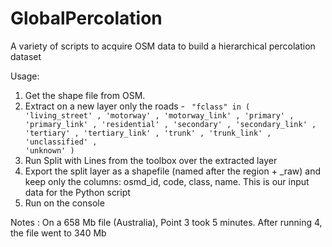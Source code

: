 # GlobalPercolation
A variety of scripts to acquire OSM data to build a hierarchical percolation dataset

Usage:

1. Get the shape file from OSM.
2. Extract on a new layer only the roads -
   <code>
   "fclass" in ( 'living_street' , 'motorway' , 'motorway_link' , 'primary' , 'primary_link' , 'residential' , 'secondary' , 'secondary_link' , 'tertiary' , 'tertiary_link' , 'trunk' , 'trunk_link' , 'unclassified' , 'unknown' )
   </code>
3. Run Split with Lines from the toolbox over the extracted layer
4. Export the split layer as a shapefile (named after the region + _raw) and keep only the columns: osmd_id, code, class, name. This is our input data for the Python script
5. Run on the console 


Notes :
On a 658 Mb file (Australia), Point 3 took 5 minutes. After running 4, the file went to 340 Mb
